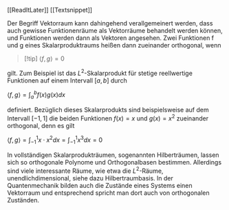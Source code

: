 [[ReadItLater]] [[Textsnippet]]

Der Begriff Vektorraum kann dahingehend verallgemeinert werden, dass auch gewisse Funktionenräume als Vektorräume behandelt werden können, und Funktionen werden dann als Vektoren angesehen. Zwei Funktionen f  und g eines Skalarproduktraums heißen dann zueinander orthogonal, wenn

>[!tip]  $⟨ f , g ⟩ = 0$

gilt. Zum Beispiel ist das $L^2$-Skalarprodukt für stetige reellwertige Funktionen auf einem Intervall $[ a , b ]$ durch

$⟨ f , g ⟩ = ∫_a^b f(x)g(x)dx$ 

definiert. Bezüglich dieses Skalarprodukts sind beispielsweise auf dem Intervall $[ − 1 , 1 ]$ die beiden Funktionen $f(x)=x$ und $g ( x ) = x^2$ zueinander orthogonal, denn es gilt

$⟨ f , g ⟩ = ∫_{−1}^1 x ⋅ x^2 dx = ∫_{−1}^1 x^3 d x = 0$

In vollständigen Skalarprodukträumen, sogenannten Hilberträumen, lassen sich so orthogonale Polynome und Orthogonalbasen bestimmen. Allerdings sind viele interessante Räume, wie etwa die $L^2$-Räume, unendlichdimensional, siehe dazu Hilbertraumbasis. In der Quantenmechanik bilden auch die Zustände eines Systems einen Vektorraum und entsprechend spricht man dort auch von orthogonalen Zuständen. 